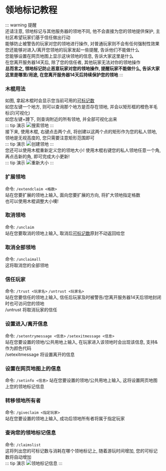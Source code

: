 # 领地标记教程
::: warning 提醒  
还请注意, 领地标记与其他服务器的领地不同, 他不会直接为您的领地提供保护, 主社区希望玩家们基于信任做出行动  
能够防止被警告的玩家对您的领地进行操作, 对普通玩家则不会有任何强制性效果  
您还能够对进入/离开您领地的玩家发起一些提醒, 告诉他们不能做什么  
您能够设置在网页地图上显示这块领地的信息, 告诉大家这里是什么  
在您离开服务器14天后, 除了您的信任者, 其他玩家无法对你的领地操作  
**总而言之, 领地标记防止恶意玩家对您的领地操作, 提醒玩家不能做什么, 告诉大家这里是哪里/用途, 在您离开服务器14天后持续保护您的领地**
:::  
### 木棍用法
如图, 拿起木棍时会显示您当前可用的[可标记数](#查询您的领地标记信息)  
如您左键一个地方, 则可以查询那个地方是否存在领地, 并会以矩形框的橙色羊毛标识(可视化)  
如您左键+蹲下, 则查询附近的所有领地, 并全部可视化出来    
::: tip 演示
![搜索领地](https://s1.ax1x.com/2022/03/31/qf7BND.md.png)
:::  
接下来, 使用木棍, 右键点击两个点, 将创建以这两个点的矩形作为您的私人领地, 领地是无视高度的, 您只需要注意矩形范围即可  
::: tip 演示
![创建领地](https://s1.ax1x.com/2022/03/31/qfH0rq.md.png)
:::  
您还可以使用木棍重新定义您的领地大小! 使用木棍右键您的私人领地任意一个角, 再点击新的角, 即可完成大小更新!  
::: tip 演示
![重新大小](https://s1.ax1x.com/2022/03/31/qfH4qx.md.png)
:::
### 扩展领地
命令: `/extendclaim <格数>`  
站在您要扩展的领地上输入, 面向您要扩展的方向, 将扩大领地指定格数  
也可以使用木棍调整大小噢!  
### 取消领地
命令: `/unclaim`  
站在您要取消的领地上输入, 取消后[可标记数](#查询您的领地标记信息)原封不动返回给您
### 取消全部领地
命令: `/unclaimall`  
这将取消您的全部领地  
### 信任玩家
命令: `/trust <玩家名>` `/untrust <玩家名>`  
站在您要信任的领地上输入, 信任后玩家及时被警告/您离开服务器14天后领地封闭时也可访问您的领地  
/untrust 将取消玩家的信任  
### 设置进入/离开信息
命令: `/setentrymessage <信息>` `/setexitmessage <信息>`  
站在您要设置的领地/公共用地上输入, 在玩家进入该领地时会出现该信息, 支持&作为颜色代码  
/setexitmessage 将设置离开的信息  
### 设置在网页地图上的信息
命令: `/setinfo <信息>`
站在您要设置的领地/公共用地上输入, 这将设置网页地图上您的领地标记信息  
### 转移领地所有者
命令: `/giveclaim <指定玩家>`  
站在您要设置的领地上输入, 成功后领地所有者将属于指定玩家  
### 查询您的领地标记信息
命令: `/claimslist`  
这将列出您的可标记数与消耗在哪个领地标记上, 随着游玩时间增加, 您的可标记数将自动增加    
::: tip 演示
![领地标记信息](https://s1.ax1x.com/2022/03/31/qf7quq.png)
:::